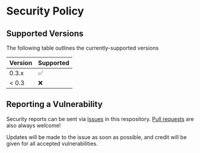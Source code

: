 # Security Policy

## Supported Versions

The following table outlines the currently-supported versions

| Version | Supported          |
| ------- | ------------------ |
| 0.3.x   | :white_check_mark: |
| < 0.3   | :x:                |

## Reporting a Vulnerability

Security reports can be sent via [Issues](https://github.com/ryakel/sonarr-yt-dlp/issues) in this respository. [Pull requests](https://github.com/ryakel/sonarr-yt-dlp/pulls) are also always welcome!

Updates will be made to the issue as soon as possible, and credit will be given for all accepted vulnerabilities.
